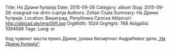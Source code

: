 Title: На Дрини ћуприја
Date: 2015-09-26
Category: album
Slug: 2015-09-26-visegrad-na-drini-cuprija
Authors: Zoltan Csala
Summary: На Дрини ћуприја.
Location: Вишеград, Република Српска
Ablpicurl: http://abload.de/img/0ljfl.jpg
OrgWdth: 1024
OrgHght: 768
Ablgallid: 1094588
Tags:
Lang: sr

Код чувеног моста преко Дрине, јунака бесмртног Андрићевог дела [„На Дрини ћуприја“](https://sr.wikipedia.org/wiki/%D0%9D%D0%B0_%D0%94%D1%80%D0%B8%D0%BD%D0%B8_%D1%9B%D1%83%D0%BF%D1%80%D0%B8%D1%98%D0%B0).
